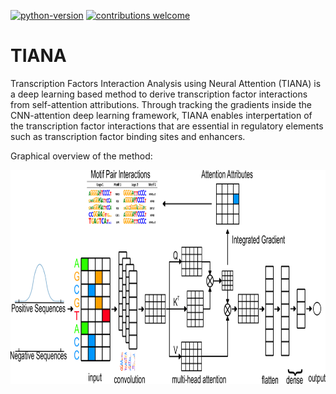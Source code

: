 [![python-version](https://img.shields.io/badge/python-3.9-blue.svg)](https://www.python.org/downloads/release/python-390/)
[![contributions welcome](https://img.shields.io/badge/contributions-welcome-brightgreen.svg?style=flat)](https://github.com/rzzli/tnasa/issues)

# TIANA
Transcription Factors Interaction Analysis using Neural Attention (TIANA)  is a deep learning based method to derive transcription factor interactions from self-attention attributions. Through tracking the gradients inside the CNN-attention deep learning framework, TIANA enables interpertation of the transcription factor interactions that are essential in regulatory elements such as transcription factor binding sites and enhancers.

Graphical overview of the method:

<p align="center">
<img src="https://github.com/rzzli/TIANA/blob/main/image/coverFig1A.jpg" width="900" height="342">
</p>


